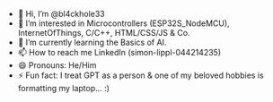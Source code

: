 - 👋 Hi, I’m @bl4ckhole33
- 👀 I’m interested in Microcontrollers (ESP32S_NodeMCU), InternetOfThings, C/C++, HTML/CSS/JS & Co.
- 🌱 I’m currently learning the Basics of AI.
- 📫 How to reach me LinkedIn (simon-lippl-044214235)
- 😄 Pronouns: He/Him
- ⚡ Fun fact: I treat GPT as a person & one of my beloved hobbies is formatting my laptop... :)

<!---
bl4ckhole33/bl4ckhole33 is a ✨ special ✨ repository because its `README.md` (this file) appears on your GitHub profile.
You can click the Preview link to take a look at your changes.
--->
